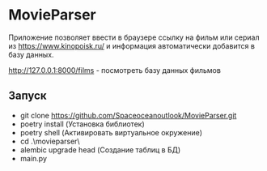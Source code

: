 # MovieParser

Приложение позволяет ввести в браузере ссылку на фильм или сериал из 
https://www.kinopoisk.ru/ и информация автоматически добавится в базу данных.

http://127.0.0.1:8000/films - посмотреть базу данных фильмов

## **Запуск**

- git clone https://github.com/Spaceoceanoutlook/MovieParser.git
- poetry install (Установка библиотек)
- poetry shell (Активировать виртуальное окружение)
- cd .\movieparser\ 
- alembic upgrade head (Создание таблиц в БД)
- main.py